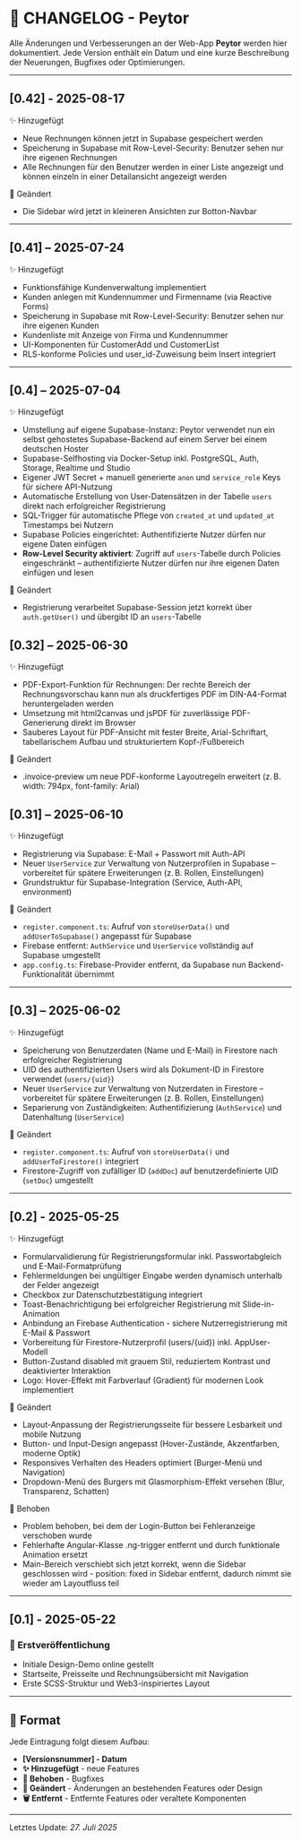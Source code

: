 # 📜 CHANGELOG - Peytor

Alle Änderungen und Verbesserungen an der Web-App **Peytor** werden hier dokumentiert. Jede Version enthält ein Datum und eine kurze Beschreibung der Neuerungen, Bugfixes oder Optimierungen.

---

##

## [0.42] - 2025-08-17

✨ Hinzugefügt

- Neue Rechnungen können jetzt in Supabase gespeichert werden
- Speicherung in Supabase mit Row-Level-Security: Benutzer sehen nur ihre eigenen Rechnungen
- Alle Rechnungen für den Benutzer werden in einer Liste angezeigt und können einzeln in einer Detailansicht 
angezeigt werden

🎨 Geändert

- Die Sidebar wird jetzt in kleineren Ansichten zur Botton-Navbar

---

##

## [0.41] – 2025-07-24

✨ Hinzugefügt

- Funktionsfähige Kundenverwaltung implementiert
- Kunden anlegen mit Kundennummer und Firmenname (via Reactive Forms)
- Speicherung in Supabase mit Row-Level-Security: Benutzer sehen nur ihre eigenen Kunden
- Kundenliste mit Anzeige von Firma und Kundennummer
- UI-Komponenten für CustomerAdd und CustomerList
- RLS-konforme Policies und user_id-Zuweisung beim Insert integriert

---

##

## [0.4] – 2025-07-04

✨ Hinzugefügt

- Umstellung auf eigene Supabase-Instanz: Peytor verwendet nun ein selbst gehostetes Supabase-Backend auf einem Server bei einem deutschen Hoster
- Supabase-Selfhosting via Docker-Setup inkl. PostgreSQL, Auth, Storage, Realtime und Studio
- Eigener JWT Secret + manuell generierte `anon` und `service_role` Keys für sichere API-Nutzung
- Automatische Erstellung von User-Datensätzen in der Tabelle `users` direkt nach erfolgreicher Registrierung
- SQL-Trigger für automatische Pflege von `created_at` und `updated_at` Timestamps bei Nutzern
- Supabase Policies eingerichtet: Authentifizierte Nutzer dürfen nur eigene Daten einfügen
- **Row-Level Security aktiviert**: Zugriff auf `users`-Tabelle durch Policies eingeschränkt – authentifizierte Nutzer dürfen nur ihre eigenen Daten einfügen und lesen

🎨 Geändert

- Registrierung verarbeitet Supabase-Session jetzt korrekt über `auth.getUser()` und übergibt ID an `users`-Tabelle

##

## [0.32] – 2025-06-30

✨ Hinzugefügt

- PDF-Export-Funktion für Rechnungen: Der rechte Bereich der Rechnungsvorschau kann nun als druckfertiges PDF im DIN-A4-Format heruntergeladen werden
- Umsetzung mit html2canvas und jsPDF für zuverlässige PDF-Generierung direkt im Browser
- Sauberes Layout für PDF-Ansicht mit fester Breite, Arial-Schriftart, tabellarischem Aufbau und strukturiertem Kopf-/Fußbereich

🎨 Geändert

- .invoice-preview um neue PDF-konforme Layoutregeln erweitert (z. B. width: 794px, font-family: Arial)

## 

## [0.31] – 2025-06-10

✨ Hinzugefügt

- Registrierung via Supabase: E-Mail + Passwort mit Auth-API
- Neuer `UserService` zur Verwaltung von Nutzerprofilen in Supabase – vorbereitet für spätere Erweiterungen (z. B. Rollen, Einstellungen)
- Grundstruktur für Supabase-Integration (Service, Auth-API, environment)

🎨 Geändert

- `register.component.ts`: Aufruf von `storeUserData()` und `addUserToSupabase()` angepasst für Supabase
- Firebase entfernt: `AuthService` und `UserService` vollständig auf Supabase umgestellt
- `app.config.ts`: Firebase-Provider entfernt, da Supabase nun Backend-Funktionalität übernimmt

---

## [0.3] – 2025-06-02

✨ Hinzugefügt

- Speicherung von Benutzerdaten (Name und E-Mail) in Firestore nach erfolgreicher Registrierung
- UID des authentifizierten Users wird als Dokument-ID in Firestore verwendet (`users/{uid}`)
- Neuer `UserService` zur Verwaltung von Nutzerdaten in Firestore – vorbereitet für spätere Erweiterungen (z. B. Rollen, Einstellungen)
- Separierung von Zuständigkeiten: Authentifizierung (`AuthService`) und Datenhaltung (`UserService`)

🎨 Geändert

- `register.component.ts`: Aufruf von `storeUserData()` und `addUserToFirestore()` integriert
- Firestore-Zugriff von zufälliger ID (`addDoc`) auf benutzerdefinierte UID (`setDoc`) umgestellt

---

## [0.2] - 2025-05-25

✨ Hinzugefügt

- Formularvalidierung für Registrierungsformular inkl. Passwortabgleich und E-Mail-Formatprüfung
- Fehlermeldungen bei ungültiger Eingabe werden dynamisch unterhalb der Felder angezeigt
- Checkbox zur Datenschutzbestätigung integriert
- Toast-Benachrichtigung bei erfolgreicher Registrierung mit Slide-in-Animation
- Anbindung an Firebase Authentication - sichere Nutzerregistrierung mit E-Mail & Passwort
- Vorbereitung für Firestore-Nutzerprofil (users/{uid}) inkl. AppUser-Modell
- Button-Zustand disabled mit grauem Stil, reduziertem Kontrast und deaktivierter Interaktion
- Logo: Hover-Effekt mit Farbverlauf (Gradient) für modernen Look implementiert

🎨 Geändert

- Layout-Anpassung der Registrierungsseite für bessere Lesbarkeit und mobile Nutzung
- Button- und Input-Design angepasst (Hover-Zustände, Akzentfarben, moderne Optik)
- Responsives Verhalten des Headers optimiert (Burger-Menü und Navigation)
- Dropdown-Menü des Burgers mit Glasmorphism-Effekt versehen (Blur, Transparenz, Schatten)

🐛 Behoben

- Problem behoben, bei dem der Login-Button bei Fehleranzeige verschoben wurde
- Fehlerhafte Angular-Klasse .ng-trigger entfernt und durch funktionale Animation ersetzt
- Main-Bereich verschiebt sich jetzt korrekt, wenn die Sidebar geschlossen wird - position: fixed in Sidebar entfernt, dadurch nimmt sie wieder am Layoutfluss teil

---

## [0.1] - 2025-05-22
### 🚀 Erstveröffentlichung
- Initiale Design-Demo online gestellt
- Startseite, Preisseite und Rechnungsübersicht mit Navigation
- Erste SCSS-Struktur und Web3-inspiriertes Layout

---

## 🔧 Format

Jede Eintragung folgt diesem Aufbau:
- **[Versionsnummer] - Datum**
- **✨ Hinzugefügt** - neue Features
- **🐛 Behoben** - Bugfixes
- **🎨 Geändert** - Änderungen an bestehenden Features oder Design
- **🗑️ Entfernt** - Entfernte Features oder veraltete Komponenten

---

Letztes Update: *27. Juli 2025*

